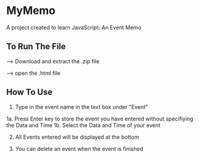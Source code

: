 # MyMemo
A project created to learn JavaScript: An Event Memo

## To Run The File
--> Download and extract the .zip file

--> open the .html file 

## How To Use
1. Type in the event name in the text box under "Event" 

  1a. Press Enter key to store the event you have entered without specifiying the Data and Time
  1b. Select the Data and Time of your event
  
2. All Events entered will be displayed at the bottom

3. You can delete an event when the event is finished 


